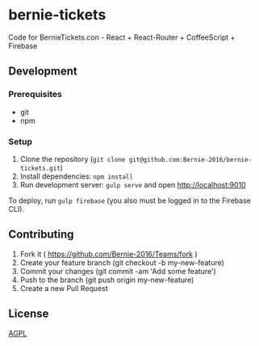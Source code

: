 # bernie-tickets

Code for BernieTickets.con - React + React-Router + CoffeeScript + Firebase


## Development

### Prerequisites

* git
* npm

### Setup

1. Clone the repository (`git clone git@github.com:Bernie-2016/bernie-tickets.git`)
2. Install dependencies: `npm install`
3. Run development server: `gulp serve` and open [http://localhost:9010](http://localhost:9010)

To deploy, run `gulp firebase` (you also must be logged in to the Firebase CLI).

## Contributing

1. Fork it ( https://github.com/Bernie-2016/Teams/fork )
2. Create your feature branch (git checkout -b my-new-feature)
3. Commit your changes (git commit -am 'Add some feature')
4. Push to the branch (git push origin my-new-feature)
5. Create a new Pull Request

## License

[AGPL](http://www.gnu.org/licenses/agpl-3.0.en.html)